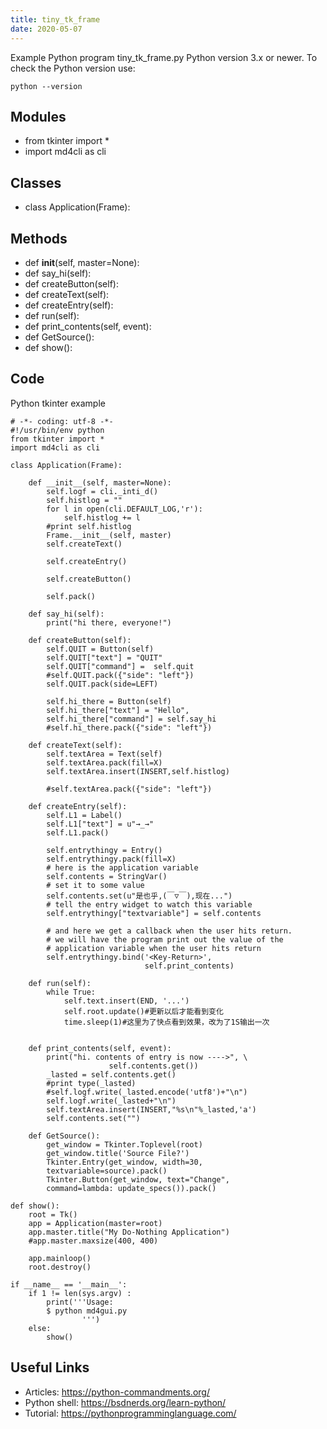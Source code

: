 ```yaml
---
title: tiny_tk_frame
date: 2020-05-07
---
```

Example Python program tiny_tk_frame.py
Python version 3.x or newer.
To check the Python version use:

    python --version

## Modules

* from tkinter import *
* import md4cli as cli

## Classes

* class Application(Frame):

## Methods

* def __init__(self, master=None):
* def say_hi(self):
* def createButton(self):
* def createText(self):
* def createEntry(self):
* def run(self):
* def print_contents(self, event):
* def GetSource():
* def show():

## Code

Python tkinter example

    # -*- coding: utf-8 -*-
    #!/usr/bin/env python
    from tkinter import *
    import md4cli as cli
    
    class Application(Frame):
    
        def __init__(self, master=None):
            self.logf = cli._inti_d()
            self.histlog = ""
            for l in open(cli.DEFAULT_LOG,'r'):
                self.histlog += l
            #print self.histlog
            Frame.__init__(self, master)
            self.createText()
    
            self.createEntry()
    
            self.createButton()
            
            self.pack()
    
        def say_hi(self):
            print("hi there, everyone!")
    
        def createButton(self):
            self.QUIT = Button(self)
            self.QUIT["text"] = "QUIT"
            self.QUIT["command"] =  self.quit
            #self.QUIT.pack({"side": "left"})
            self.QUIT.pack(side=LEFT)
    
            self.hi_there = Button(self)
            self.hi_there["text"] = "Hello",
            self.hi_there["command"] = self.say_hi
            #self.hi_there.pack({"side": "left"})
    
        def createText(self):
            self.textArea = Text(self)
            self.textArea.pack(fill=X)
            self.textArea.insert(INSERT,self.histlog)
    
            #self.textArea.pack({"side": "left"})
    
        def createEntry(self):
            self.L1 = Label()
            self.L1["text"] = u"→_→"
            self.L1.pack()
            
            self.entrythingy = Entry()
            self.entrythingy.pack(fill=X)
            # here is the application variable
            self.contents = StringVar()
            # set it to some value
            self.contents.set(u"是也乎,(￣▽￣),现在...")
            # tell the entry widget to watch this variable
            self.entrythingy["textvariable"] = self.contents
    
            # and here we get a callback when the user hits return.
            # we will have the program print out the value of the
            # application variable when the user hits return
            self.entrythingy.bind('<Key-Return>',
                                  self.print_contents)
    
        def run(self):
            while True:
                self.text.insert(END, '...')
                self.root.update()#更新以后才能看到变化
                time.sleep(1)#这里为了快点看到效果，改为了1S输出一次
    
            
        def print_contents(self, event):
            print("hi. contents of entry is now ---->", \
                          self.contents.get())
            _lasted = self.contents.get()
            #print type(_lasted)
            #self.logf.write(_lasted.encode('utf8')+"\n")
            self.logf.write(_lasted+"\n")
            self.textArea.insert(INSERT,"%s\n"%_lasted,'a')
            self.contents.set("")
    
        def GetSource():
            get_window = Tkinter.Toplevel(root)
            get_window.title('Source File?')
            Tkinter.Entry(get_window, width=30,
            textvariable=source).pack()
            Tkinter.Button(get_window, text="Change",
            command=lambda: update_specs()).pack()
    
    def show():
        root = Tk()
        app = Application(master=root)
        app.master.title("My Do-Nothing Application")
        #app.master.maxsize(400, 400)
    
        app.mainloop()
        root.destroy()
    
    if __name__ == '__main__':
        if 1 != len(sys.argv) :
            print('''Usage:
            $ python md4gui.py
                    ''')
        else:
            show()
    

## Useful Links

- Articles: https://python-commandments.org/
- Python shell: https://bsdnerds.org/learn-python/
- Tutorial: https://pythonprogramminglanguage.com/
